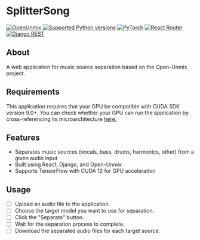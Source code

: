 # SplitterSong


[![OpenUnmix](https://img.shields.io/pypi/pyversions/openunmix.svg)](https://github.com/sigsep/open-unmix-pytorch)
[![Supported Python versions](https://img.shields.io/pypi/pyversions/openunmix.svg)](https://pypi.python.org/pypi/openunmix)
[![PyTorch](https://github.com/pytorch/pytorch/raw/main/docs/source/_static/img/pytorch-logo-dark.png)](https://pytorch.org/)
[![React Router](https://img.shields.io/badge/React%20Router-Latest%20Version-blue.svg)](https://reactrouter.com/)
[![Django REST](https://img.shields.io/badge/Django%20REST-Latest%20Version-green.svg)](https://www.django-rest-framework.org/)

## About

A web application for music source separation based on the Open-Unmix project.

## Requirements
This application requires that your GPU be compatible with CUDA SDK version 9.0+. You can check whether your GPU can run the application by cross-referencing its microarchitecture [here.](https://en.wikipedia.org/wiki/CUDA#GPUs_supported) 

## Features

- Separates music sources (vocals, bass, drums, harmonics, other) from a given audio input
- Built using React, Django, and Open-Unmix
- Supports TensorFlow with CUDA 12 for GPU acceleration

## Usage

- [ ] Upload an audio file to the application.
- [ ] Choose the target model you want to use for separation.
- [ ] Click the "Separate" button.
- [ ] Wait for the separation process to complete.
- [ ] Download the separated audio files for each target source.
